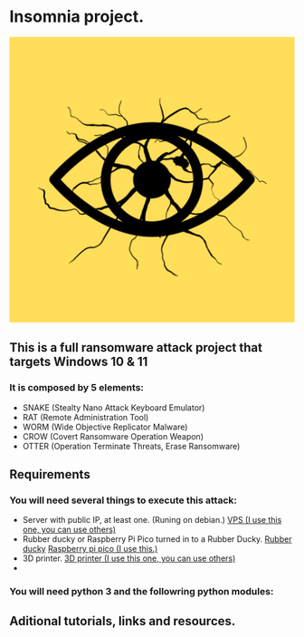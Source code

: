 # **Insomnia** project.
![](/Img/png/Insomnia.png)

## This is a full ransomware attack project that targets Windows 10 & 11

### It is composed by 5 elements:

-   SNAKE (Stealty Nano Attack Keyboard Emulator)
-   RAT   (Remote Administration Tool)
-   WORM  (Wide Objective Replicator Malware)
-   CROW  (Covert Ransomware Operation Weapon)
-   OTTER (Operation Terminate Threats, Erase Ransomware)

## Requirements

### You will need several things to execute this attack:

-   Server with public IP, at least one. (Runing on debian.)        [VPS (I use this one, you can use others)](https://pq.hosting/en/)   
-   Rubber ducky or Raspberry Pi Pico turned in to a Rubber Ducky.  [Rubber ducky](https://shop.hak5.org/products/usb-rubber-ducky) [Raspberry pi pico (I use this.)](https://www.raspberrypi.com/products/raspberry-pi-pico/)  
-   3D printer.                                                     [3D printer (I use this one, you can use others)](https://store.creality.com/eu/products/ender-3-v3-ke-3d-printer)
-   


### You will need python 3 and the followring python modules:

## Aditional tutorials, links and resources.